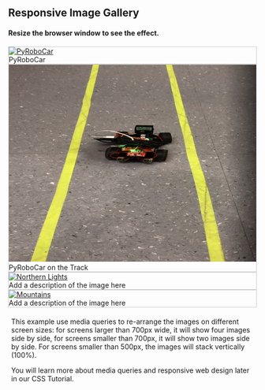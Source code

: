 <!DOCTYPE html>
<html>
<head>
<style>
div.gallery {
  border: 1px solid #ccc;
}

div.gallery:hover {
  border: 1px solid #777;
}

div.gallery img {
  width: 100%;
  height: auto;
}

div.desc {
  padding: 15px;
  text-align: center;
}

* {
  box-sizing: border-box;
}

.responsive {
  padding: 0 6px;
  float: left;
  width: 24.99999%;
}

@media only screen and (max-width: 700px) {
  .responsive {
    width: 49.99999%;
    margin: 6px 0;
  }
}

@media only screen and (max-width: 500px) {
  .responsive {
    width: 100%;
  }
}

.clearfix:after {
  content: "";
  display: table;
  clear: both;
}
</style>
</head>
<body>

<h2>Responsive Image Gallery</h2>
<h4>Resize the browser window to see the effect.</h4>

<div class="responsive">
  <div class="gallery">
    <a target="_blank" href="https://larguncw.github.io/PyRoboCar/pages/images/PiCar.jpeg">
      <img src="https://larguncw.github.io/PyRoboCar/pages/images/PiCar.jpeg" alt="PyRoboCar" width="600" height="400">
    </a>
    <div class="desc">PyRoboCar</div>
  </div>
</div>


<div class="responsive">
  <div class="gallery">
    <a target="_blank" href="https://github.com/larguncw/PyRoboCar/blob/main/pages/images/car_on_track.png">
      <img src="https://github.com/larguncw/PyRoboCar/blob/main/pages/images/car_on_track.png" alt="PyRoboCar on Track" width="600" height="400" class="rotateimg90">
    </a>
    <div class="desc">PyRoboCar on the Track</div>
  </div>
</div>

<div class="responsive">
  <div class="gallery">
    <a target="_blank" href="img_lights.jpg">
      <img src="img_lights.jpg" alt="Northern Lights" width="600" height="400">
    </a>
    <div class="desc">Add a description of the image here</div>
  </div>
</div>

<div class="responsive">
  <div class="gallery">
    <a target="_blank" href="img_mountains.jpg">
      <img src="img_mountains.jpg" alt="Mountains" width="600" height="400">
    </a>
    <div class="desc">Add a description of the image here</div>
  </div>
</div>

<div class="clearfix"></div>

<div style="padding:6px;">
  <p>This example use media queries to re-arrange the images on different screen sizes: for screens larger than 700px wide, it will show four images side by side, for screens smaller than 700px, it will show two images side by side. For screens smaller than 500px, the images will stack vertically (100%).</p>
  <p>You will learn more about media queries and responsive web design later in our CSS Tutorial.</p>
</div>

</body>
</html>
